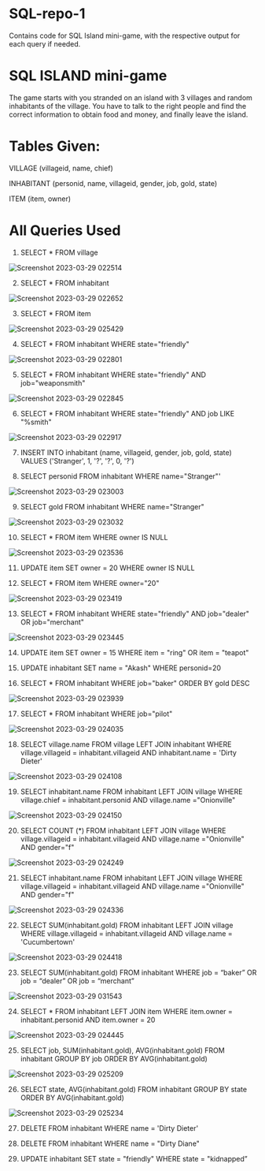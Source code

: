 # SQL-repo-1
Contains code for SQL Island mini-game, with the respective output for each query if needed.

# SQL ISLAND mini-game

The game starts with you stranded on an island with 3 villages and random inhabitants of the village.  You have to talk to the right people and find the correct information to obtain food and money, and finally leave the island.

# Tables Given: 
  
  VILLAGE (villageid, name, chief)
  
  INHABITANT (personid, name, villageid, gender, job, gold, state)
  
  ITEM (item, owner)

# All Queries Used

1.	SELECT * FROM village

![Screenshot 2023-03-29 022514](https://user-images.githubusercontent.com/123727289/228371068-7d0876f6-302e-4938-b465-662613c67224.png)

2.	SELECT * FROM inhabitant

![Screenshot 2023-03-29 022652](https://user-images.githubusercontent.com/123727289/228371242-fd6aafb4-b56e-4938-bf5e-27d079218a89.png)

3.	SELECT * FROM item

![Screenshot 2023-03-29 025429](https://user-images.githubusercontent.com/123727289/228371475-1e048ece-062d-4ea3-99f5-8afe20096d8b.png)

4.	SELECT * FROM inhabitant WHERE state="friendly"

![Screenshot 2023-03-29 022801](https://user-images.githubusercontent.com/123727289/228371521-f1946386-32c2-4622-8ed7-d80b42417ef8.png)

5.	SELECT * FROM inhabitant WHERE state="friendly" AND job="weaponsmith"

![Screenshot 2023-03-29 022845](https://user-images.githubusercontent.com/123727289/228371607-8c32d170-cf71-417a-8cf8-5e5b6d363f6c.png)

6.	SELECT * FROM inhabitant WHERE state="friendly" AND job LIKE "%smith"

![Screenshot 2023-03-29 022917](https://user-images.githubusercontent.com/123727289/228371628-6a0361b5-12b1-499e-b4fa-3e9754fea1f4.png)

7.	INSERT INTO inhabitant (name, villageid, gender, job, gold, state) VALUES ('Stranger', 1, '?', '?', 0, '?')

8.	SELECT personid FROM inhabitant WHERE name="Stranger"'

![Screenshot 2023-03-29 023003](https://user-images.githubusercontent.com/123727289/228371789-31181b1e-22c3-43d4-9587-36cf6bab4c05.png)

9.	SELECT gold FROM inhabitant WHERE name="Stranger"

![Screenshot 2023-03-29 023032](https://user-images.githubusercontent.com/123727289/228371874-dd2a2317-87eb-4ef6-b078-24db25a54ec4.png)

10.	SELECT * FROM item WHERE owner IS NULL

![Screenshot 2023-03-29 023536](https://user-images.githubusercontent.com/123727289/228371934-376a6254-284d-4b72-ad9f-80d7caa42cbd.png)

11.	UPDATE item SET owner = 20 WHERE owner IS NULL

12.	SELECT * FROM item WHERE owner="20"

![Screenshot 2023-03-29 023419](https://user-images.githubusercontent.com/123727289/228371962-61736a1d-3a8c-459b-92dd-7d048dc6198e.png)

13.	SELECT * FROM inhabitant WHERE state="friendly" AND job="dealer" OR job="merchant"	

![Screenshot 2023-03-29 023445](https://user-images.githubusercontent.com/123727289/228372556-7adce830-33b9-43d9-a84c-7f259d5cc49b.png)

14.	UPDATE item SET owner = 15 WHERE item = "ring" OR item = "teapot" 

15.	UPDATE inhabitant SET name = "Akash" WHERE personid=20

16.	SELECT * FROM inhabitant WHERE job="baker" ORDER BY gold DESC

![Screenshot 2023-03-29 023939](https://user-images.githubusercontent.com/123727289/228372674-3708a3b4-e3da-445c-8ddf-3820dbf77681.png)

17.	SELECT * FROM inhabitant WHERE job="pilot"

![Screenshot 2023-03-29 024035](https://user-images.githubusercontent.com/123727289/228372580-8dd9dd9b-2f42-44ca-9603-bada5ce9705c.png)

18.	SELECT village.name FROM village LEFT JOIN inhabitant WHERE village.villageid = inhabitant.villageid AND inhabitant.name = 'Dirty Dieter'

![Screenshot 2023-03-29 024108](https://user-images.githubusercontent.com/123727289/228372715-32b3cc41-b63b-424e-9032-f73c3e9d6161.png)

19.	SELECT inhabitant.name FROM inhabitant LEFT JOIN village WHERE village.chief = inhabitant.personid AND village.name ="Onionville"

![Screenshot 2023-03-29 024150](https://user-images.githubusercontent.com/123727289/228372731-b9f132e9-99d7-4b10-9db5-ba3a3e1e5ca5.png)

20.	SELECT COUNT (*) FROM inhabitant LEFT JOIN village WHERE village.villageid = inhabitant.villageid AND village.name ="Onionville" AND gender="f"

![Screenshot 2023-03-29 024249](https://user-images.githubusercontent.com/123727289/228372763-a9d3fbbf-3f3e-492b-aba1-6c00553cd153.png)

21.	SELECT inhabitant.name FROM inhabitant LEFT JOIN village WHERE village.villageid = inhabitant.villageid AND village.name ="Onionville" AND gender="f"

![Screenshot 2023-03-29 024336](https://user-images.githubusercontent.com/123727289/228372874-51140a99-f464-494d-822a-5342085087ad.png)

22.	SELECT SUM(inhabitant.gold) FROM inhabitant LEFT JOIN village WHERE village.villageid = inhabitant.villageid AND village.name = 'Cucumbertown'

![Screenshot 2023-03-29 024418](https://user-images.githubusercontent.com/123727289/228372892-f604bee9-3d2c-4eca-95e9-995098f7a168.png)

23.	SELECT SUM(inhabitant.gold) FROM inhabitant WHERE job = “baker” OR job = “dealer” OR job = “merchant”

![Screenshot 2023-03-29 031543](https://user-images.githubusercontent.com/123727289/228374352-4e2317b3-447f-4820-bd4f-8a137e0013b0.png)

24.	SELECT * FROM inhabitant LEFT JOIN item WHERE item.owner = inhabitant.personid AND item.owner = 20

![Screenshot 2023-03-29 024445](https://user-images.githubusercontent.com/123727289/228372904-45a41cb6-8d54-48a9-9cf2-d3b70d891c6c.png)

25.	SELECT job, SUM(inhabitant.gold), AVG(inhabitant.gold) FROM inhabitant GROUP BY job ORDER BY AVG(inhabitant.gold)

![Screenshot 2023-03-29 025209](https://user-images.githubusercontent.com/123727289/228375362-dc1cc31d-3683-49a5-8ebc-e3dc680a7bec.png)

26.	SELECT state, AVG(inhabitant.gold) FROM inhabitant GROUP BY state ORDER BY AVG(inhabitant.gold)    

![Screenshot 2023-03-29 025234](https://user-images.githubusercontent.com/123727289/228375386-8b1fd5f2-1ba7-4789-8370-1371f3dc9b38.png)

27.	DELETE FROM inhabitant WHERE name = 'Dirty Dieter'

28.	DELETE FROM inhabitant WHERE name = "Dirty Diane"

29.	UPDATE inhabitant SET state = "friendly" WHERE state = "kidnapped”
